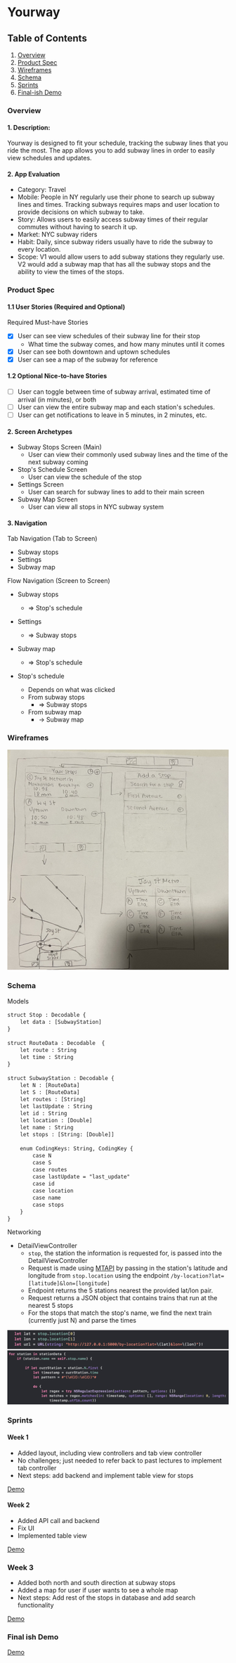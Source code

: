 # Yourway
## Table of Contents
1. [Overview](#overview)
1. [Product Spec](#product-spec)
1. [Wireframes](#wireframes)
1. [Schema](#schema)
1. [Sprints](#sprints)
1. [Final-ish Demo](#final-ish-demo)

### Overview
#### 1. Description:
Yourway is designed to fit your schedule, tracking the subway lines that you ride the most. The app allows you to add subway lines in order to easily view schedules and updates.

#### 2. App Evaluation
- Category: Travel
- Mobile: People in NY regularly use their phone to search up subway lines and times. Tracking subways requires maps and user location to provide decisions on which subway to take.
- Story: Allows users to easily access subway times of their regular commutes without having to search it up.
- Market: NYC subway riders
- Habit: Daily, since subway riders usually have to ride the subway to every location.
- Scope: V1 would allow users to add subway stations they regularly use. V2 would add a subway map that has all the subway stops and the ability to view the times of the stops.
    
### Product Spec
#### 1.1 User Stories (Required and Optional)
Required Must-have Stories

- [x] User can see view schedules of their subway line for their stop
    - What time the subway comes, and how many minutes until it comes
- [x] User can see both downtown and uptown schedules
- [x] User can see a map of the subway for reference

#### 1.2 Optional Nice-to-have Stories
- [ ] User can toggle between time of subway arrival, estimated time of arrival (in minutes), or both
- [ ] User can view the entire subway map and each station's schedules.
- [ ] User can get notifications to leave in 5 minutes, in 2 minutes, etc.

#### 2. Screen Archetypes
- Subway Stops Screen (Main)
    - User can view their commonly used subway lines and the time of the next subway coming
- Stop's Schedule Screen
    - User can view the schedule of the stop 
- Settings Screen
    - User can search for subway lines to add to their main screen
- Subway Map Screen
    - User can view all stops in NYC subway system
 
#### 3. Navigation
Tab Navigation (Tab to Screen)
- Subway stops
- Settings
- Subway map

Flow Navigation (Screen to Screen)
- Subway stops
    - => Stop's schedule

- Settings
    - => Subway stops

- Subway map
    - => Stop's schedule

- Stop's schedule
    - Depends on what was clicked
    - From subway stops
        - => Subway stops 
    - From subway map
        - -> Subway map

### Wireframes

![](assets/wireframe.jpg)

### Schema

Models
```
struct Stop : Decodable {
    let data : [SubwayStation]
}

struct RouteData : Decodable  {
    let route : String
    let time : String
}

struct SubwayStation : Decodable {
    let N : [RouteData]
    let S : [RouteData]
    let routes : [String]
    let lastUpdate : String
    let id : String
    let location : [Double]
    let name : String
    let stops : [String: [Double]]
    
    enum CodingKeys: String, CodingKey {
        case N
        case S
        case routes
        case lastUpdate = "last_update"
        case id
        case location
        case name
        case stops
    }
}
```

Networking
- DetailViewController
    - `stop`, the station the information is requested for, is passed into the DetailViewController
    - Request is made using [MTAPI](https://github.com/jonthornton/MTAPI) by passing in the station's latitude and longitude from `stop.location` using the endpoint `/by-location?lat=[latitude]&lon=[longitude]`
    - Endpoint returns the 5 stations nearest the provided lat/lon pair.
    - Request returns a JSON object that contains trains that run at the nearest 5 stops
    - For the stops that match the stop's name, we find the next train (currently just N) and parse the times

![](assets/networking_1.png)
![](assets/networking_2.png)

### Sprints
#### Week 1
- Added layout, including view controllers and tab view controller
- No challenges; just needed to refer back to past lectures to implement tab controller
- Next steps: add backend and implement table view for stops

[Demo](https://imgur.com/a/iMp6qlh)

#### Week 2
- Added API call and backend 
- Fix UI
- Implemented table view

[Demo](https://imgur.com/a/Dx9o9IJ)

### Week 3
- Added both north and south direction at subway stops
- Added a map for user if user wants to see a whole map
- Next steps: Add rest of the stops in database and add search functionality

[Demo](https://imgur.com/a/5RqyJoW)

### Final ish Demo

[Demo](https://imgur.com/a/YKlVET7)
